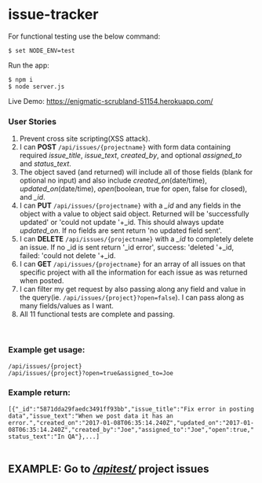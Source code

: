 # issue-tracker

For functional  testing use the below command:
```
$ set NODE_ENV=test
```
Run the app:
```
$ npm i
$ node server.js
```
Live Demo: <https://enigmatic-scrubland-51154.herokuapp.com/>

<h3>User Stories</h3>
      <ol>
        <li>Prevent cross site scripting(XSS attack).</li>
        <li>I can <b>POST</b> <code>/api/issues/{projectname}</code> with form data containing required <i>issue_title</i>, <i>issue_text</i>, <i>created_by</i>, and optional <i>assigned_to</i> and <i>status_text</i>.</li>
        <li>The object saved (and returned) will include all of those fields (blank for optional no input) and also include <i>created_on</i>(date/time), <i>updated_on</i>(date/time), <i>open</i>(boolean, true for open, false for closed), and <i>_id</i>.</li>
        <li>I can <b>PUT</b> <code>/api/issues/{projectname}</code> with a <i>_id</i> and any fields in the object with a value to object said object. Returned will be 'successfully updated' or 'could not update '+_id. This should always update <i>updated_on</i>. If no fields are sent return 'no updated field sent'.</li>
        <li>I can <b>DELETE</b> <code>/api/issues/{projectname}</code> with a <i>_id</i> to completely delete an issue. If no _id is sent return '_id error', success: 'deleted '+_id, failed: 'could not delete '+_id.</li>
        <li>I can <b>GET</b> <code>/api/issues/{projectname}</code> for an array of all issues on that specific project with all the information for each issue as was returned when posted.</li>
        <li>I can filter my get request by also passing along any field and value in the query(ie. <code>/api/issues/{project}?open=false</code>). I can pass along as many fields/values as I want.</li>
        <li>All 11 functional tests are complete and passing.</li>
      </ol>
      <br>
      <h3>Example get usage:</h3>
      <code>/api/issues/{project}</code><br>
      <code>/api/issues/{project}?open=true&amp;assigned_to=Joe</code><br>
      <h3>Example return:</h3>
      <code>[{"_id":"5871dda29faedc3491ff93bb","issue_title":"Fix error in posting data","issue_text":"When we post data it has an error.","created_on":"2017-01-08T06:35:14.240Z","updated_on":"2017-01-08T06:35:14.240Z","created_by":"Joe","assigned_to":"Joe","open":true,"status_text":"In QA"},...]</code>
      <br><br>
      <h2>EXAMPLE: Go to <i><u>/apitest/</u></i> project issues</h2>
      
      
      
      
      
